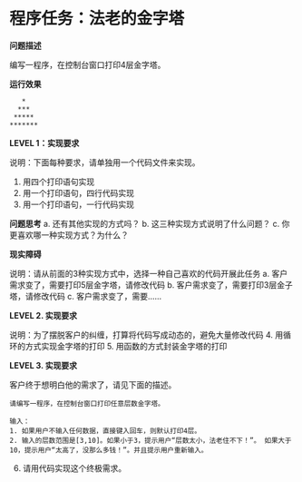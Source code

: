# 程序任务：法老的金字塔

**问题描述**

编写一程序，在控制台窗口打印4层金字塔。

**运行效果**
```
   *
  ***
 *****
*******
```
**LEVEL 1：实现要求**

说明：下面每种要求，请单独用一个代码文件来实现。
1. 用四个打印语句实现
2. 用一个打印语句，四行代码实现
3. 用一个打印语句，一行代码实现

**问题思考**
a. 还有其他实现的方式吗？
b. 这三种实现方式说明了什么问题？
c. 你更喜欢哪一种实现方式？为什么？

**现实障碍**

说明：请从前面的3种实现方式中，选择一种自己喜欢的代码开展此任务
a. 客户需求变了，需要打印5层金字塔，请修改代码
b. 客户需求变了，需要打印3层金子塔，请修改代码
c. 客户需求变了，需要......

**LEVEL 2. 实现要求**

说明：为了摆脱客户的纠缠，打算将代码写成动态的，避免大量修改代码
4. 用循环的方式实现金字塔的打印
5. 用函数的方式封装金字塔的打印

**LEVEL 3. 实现要求**

客户终于想明白他的需求了，请见下面的描述。
```
请编写一程序，在控制台窗口打印任意层数金字塔。

输入：
1. 如果用户不输入任何数据，直接键入回车，则默认打印4层。
2. 输入的层数范围是[3,10]。如果小于3，提示用户“层数太小，法老住不下！”。 如果大于10，提示用户“太高了，没那么多钱！”。并且提示用户重新输入。
```
6. 请用代码实现这个终极需求。
